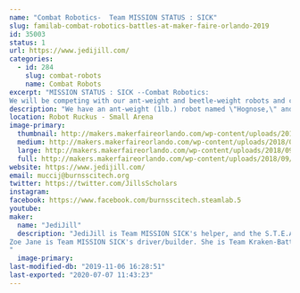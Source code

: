 ```yaml
---
name: "Combat Robotics-  Team MISSION STATUS : SICK"
slug: familab-combat-robotics-battles-at-maker-faire-orlando-2019
id: 35003
status: 1
url: https://www.jedijill.com/
categories:
  - id: 284
    slug: combat-robots
    name: Combat Robots
excerpt: "MISSION STATUS : SICK --Combat Robotics:
We will be competing with our ant-weight and beetle-weight robots and cheering like crazy for every competitor there!"
description: "We have an ant-weight (1lb.) robot named \"Hognose,\" and a beetle-weight (3 lb.) robot named \"Ptarmegeddon.\""
location: Robot Ruckus - Small Arena
image-primary:
  thumbnail: http://makers.makerfaireorlando.com/wp-content/uploads/2018/09/20180925_125621-2-150x150.jpg
  medium: http://makers.makerfaireorlando.com/wp-content/uploads/2018/09/20180925_125621-2-300x169.jpg
  large: http://makers.makerfaireorlando.com/wp-content/uploads/2018/09/20180925_125621-2-1024x576.jpg
  full: http://makers.makerfaireorlando.com/wp-content/uploads/2018/09/20180925_125621-2.jpg
website: https://www.jedijill.com/
email: muccij@burnsscitech.org
twitter: https://twitter.com/JillsScholars
instagram: 
facebook: https://www.facebook.com/burnsscitech.steamlab.5
youtube: 
maker:
  name: "JediJill"
  description: "JediJill is Team MISSION SICK's helper, and the S.T.E.A.M. Director for Burns Science and Technology Charter School. She is a Super Silly Scholar and a robot fabricator on Team Kraken-BattleBots.
Zoe Jane is Team MISSION SICK's driver/builder. She is Team Kraken-BattleBot's graphic designer and is also a robot fabricator, as well as a future dentist!
"
  image-primary: 
last-modified-db: "2019-11-06 16:28:51"
last-exported: "2020-07-07 11:43:23"
---
```


